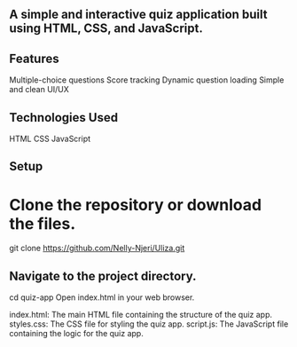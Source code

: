 ## A simple and interactive quiz application built using HTML, CSS, and JavaScript.

## Features

Multiple-choice questions
Score tracking
Dynamic question loading
Simple and clean UI/UX

## Technologies Used
HTML
CSS
JavaScript
## Setup

# Clone the repository or download the files.

git clone https://github.com/Nelly-Njeri/Uliza.git

## Navigate to the project directory.

cd quiz-app
Open index.html in your web browser.

index.html: The main HTML file containing the structure of the quiz app.
styles.css: The CSS file for styling the quiz app.
script.js: The JavaScript file containing the logic for the quiz app.